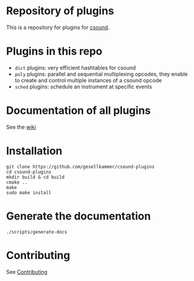 # Repository of plugins

This is a repository for plugins for [csound](https://csound.com/). 

# Plugins in this repo

* `dict` plugins: very efficient hashtables for csound
* `poly` plugins: parallel and sequential multiplexing opcodes, 
         they enable to create and control multiple instances of a csound opcode
* `sched` plugins: schedule an instrument at specific events

# Documentation of all plugins

See the [wiki](https://github.com/csound-plugins/csound-plugins/wiki)


# Installation


    git clone https://github.com/gesellkammer/csound-plugins
    cd csound-plugins
    mkdir build & cd build
    cmake ..
    make
    sudo make install

# Generate the documentation

    ./scripts/generate-docs

# Contributing 

See [Contributing](https://github.com/csound-plugins/csound-plugins/wiki/contributing)
